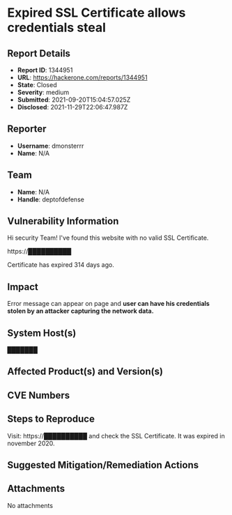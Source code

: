 # Expired SSL Certificate allows credentials steal

## Report Details
- **Report ID**: 1344951
- **URL**: https://hackerone.com/reports/1344951
- **State**: Closed
- **Severity**: medium
- **Submitted**: 2021-09-20T15:04:57.025Z
- **Disclosed**: 2021-11-29T22:06:47.987Z

## Reporter
- **Username**: dmonsterrr
- **Name**: N/A

## Team
- **Name**: N/A
- **Handle**: deptofdefense

## Vulnerability Information
Hi security Team!
I've found this website with no valid SSL Certificate.

https://██████████

Certificate has expired 314 days ago.

## Impact

Error message can appear on page and **user can have his credentials stolen by an attacker capturing the network data.**

## System Host(s)
███████

## Affected Product(s) and Version(s)


## CVE Numbers


## Steps to Reproduce
Visit: https://██████████ and check the SSL Certificate. It was expired in november 2020.

## Suggested Mitigation/Remediation Actions




## Attachments
No attachments
